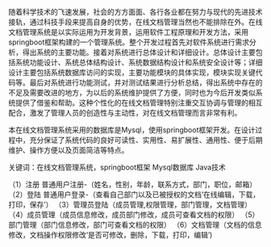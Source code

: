 随着科学技术的飞速发展，社会的方方面面、各行各业都在努力与现代的先进技术接轨，通过科技手段来提高自身的优势，在线文档管理当然也不能排除在外。在线文档管理系统是以实际运用为开发背景，运用软件工程原理和开发方法，采用springboot框架构建的一个管理系统。整个开发过程首先对软件系统进行需求分析，得出系统的主要功能。接着对系统进行总体设计和详细设计。总体设计主要包括系统功能设计、系统总体结构设计、系统数据结构设计和系统安全设计等；详细设计主要包括系统数据库访问的实现，主要功能模块的具体实现，模块实现关键代码等。最后对系统进行功能测试，并对测试结果进行分析总结，得出系统中存在的不足及需要改进的地方，为以后的系统维护提供了方便，同时也为今后开发类似系统提供了借鉴和帮助。这种个性化的在线文档管理特别注重交互协调与管理的相互配合，激发了管理人员的创造性与主动性，对在线文档管理而言非常有利。

本在线文档管理系统采用的数据库是Mysql，使用springboot框架开发。在设计过程中，充分保证了系统代码的良好可读性、实用性、易扩展性、通用性、便于后期维护、操作方便以及页面简洁等特点。

关键词：在线文档管理系统，springboot框架 Mysql数据库 Java技术

（1）注册 普通用户注册-（姓名，性别，年龄，联系方式，部门，职位，邮箱）
（2）登陆 普通用户登录-（查看自己部门以及已被授权的文档‘在线编辑，下载，打印，保存’）
（3）管理员登陆（成员管理,权限管理，部门管理，文档管理）
（4）成员管理（成员信息修改，成员部门修改，成员可查看文档的权限）
（5）部门管理（部门信息修改，部门可查看文档的权限）
（6）文档管理（文档的信息修改，文档操作权限修改‘是否可修改，删除，下载，打印，编辑’)
